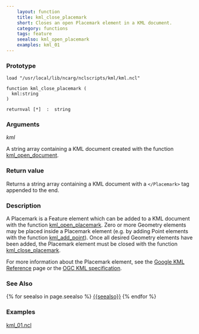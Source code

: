 ```yaml
---
    layout: function
    title: kml_close_placemark
    short: Closes an open Placemark element in a KML document.
    category: functions
    tags: feature
    seealso: kml_open_placemark
    examples: kml_01
---
```


### Prototype

<pre><code>load "/usr/local/lib/ncarg/nclscripts/kml/kml.ncl"

function kml_close_placemark (
  kml:string
)

returnval [*]  :  string
</code></pre>

### Arguments
*kml*

A string array containing a KML document created with the function [kml_open_document]({{site.url}}/functions/kml_open_document.html).

### Return value

Returns a string array containing a KML document with a ``</Placemark>`` tag appended to the end.

### Description

A Placemark is a Feature element which can be added to a KML document with the function [kml_open_placemark]({{site.url}}/functions/kml_open_placemark.html). Zero or more Geometry elements may be placed inside a Placemark element (e.g. by adding Point elements with the function [kml_add_point]({{site.url}}/functions/kml_add_point.html)). Once all desired Geometry elements have been added, the Placemark element must be closed with the function [kml_close_placemark]({{site.url}}/functions/kml_close_placemark.html).

For more information about the Placemark element, see the [Google KML Reference](https://developers.google.com/kml/documentation/kmlreference#placemark) page or the [OGC KML specification](http://www.opengeospatial.org/standards/kml/).

### See Also

{% for seealso in page.seealso %}
[{{seealso}}]({{site.url}}/functions/{{seealso}}.html)
{% endfor %}

### Examples

[kml_01.ncl]({{site.url}}/examples/kml_01.html)
